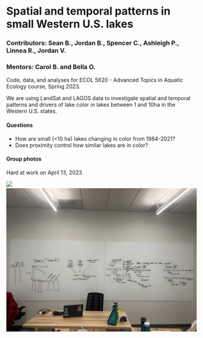 # Spatial and temporal patterns in small Western U.S. lakes

### Contributors: Sean B., Jordan B., Spencer C., Ashleigh P., Linnea R., Jordan V.

### Mentors: Carol B. and Bella O.

Code, data, and analyses for ECOL 5620 - Advanced Topics in Aquatic Ecology course, Spring 2023.

We are using LandSat and LAGOS data to investigate spatial and temporal patterns and drivers of lake color in lakes between 1 and 10ha in the Western U.S. states.

#### Questions

-   How are small (\<10 ha) lakes changing in color from 1984-2021?
-   Does proximity control how similar lakes are in color?

#### Group photos

Hard at work on April 13, 2023

![](Figures/team001.jpg)
![](Figures/team002.jpg)
